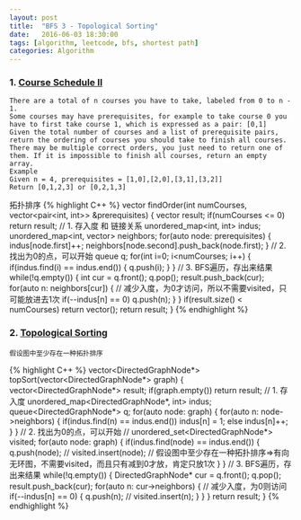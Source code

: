 ```yaml
---
layout: post
title:  "BFS 3 - Topological Sorting"
date:   2016-06-03 18:30:00
tags: [algorithm, leetcode, bfs, shortest path]
categories: Algorithm
---
```


### 1. [Course Schedule II](http://www.lintcode.com/en/problem/course-schedule-ii/)
```
There are a total of n courses you have to take, labeled from 0 to n - 1.
Some courses may have prerequisites, for example to take course 0 you have to first take course 1, which is expressed as a pair: [0,1]
Given the total number of courses and a list of prerequisite pairs, return the ordering of courses you should take to finish all courses.
There may be multiple correct orders, you just need to return one of them. If it is impossible to finish all courses, return an empty array.
Example
Given n = 4, prerequisites = [1,0],[2,0],[3,1],[3,2]]
Return [0,1,2,3] or [0,2,1,3]
```

拓扑排序
{% highlight C++ %}
vector<int> findOrder(int numCourses, vector<pair<int, int>> &prerequisites) {
    vector<int> result;
    if(numCourses <= 0) return result;
    // 1. 存入度 和 链接关系
    unordered_map<int, int> indus;
    unordered_map<int, vector<int>> neighbors;
    for(auto node: prerequisites) {
        indus[node.first]++;
        neighbors[node.second].push_back(node.first);
    }
    // 2. 找出为0的点，可以开始
    queue<int> q;
    for(int i=0; i<numCourses; i++) {
        if(indus.find(i) == indus.end()) {
            q.push(i);
        }
    }
    // 3. BFS遍历，存出来结果
    while(!q.empty()) {
        int cur = q.front();
        q.pop();
        result.push_back(cur);
        for(auto n: neighbors[cur]) {
            // 减少入度，为0才访问，所以不需要visited，只可能放进去1次
            if(--indus[n] == 0) q.push(n);
        }
    }
    if(result.size() < numCourses) return vector<int>();
    return result;
}
{% endhighlight %}

### 2. [Topological Sorting](https://www.lintcode.com/problem/127/)
```
假设图中至少存在一种拓扑排序
```
{% highlight C++ %}
vector<DirectedGraphNode*> topSort(vector<DirectedGraphNode*> graph) {
    vector<DirectedGraphNode*> result;
    if(graph.empty()) return result;
    // 1. 存入度
    unordered_map<DirectedGraphNode*, int> indus;
    queue<DirectedGraphNode*> q;
    for(auto node: graph) {
        for(auto n: node->neighbors) {
            if(indus.find(n) == indus.end()) indus[n] = 1;
            else indus[n]++;
        }
    }
    // 2. 找出为0的点，可以开始
    // unordered_set<DirectedGraphNode*> visited;
    for(auto node: graph) {
        if(indus.find(node) == indus.end()) {
            q.push(node);
            // visited.insert(node);  // 假设图中至少存在一种拓扑排序=>有向无环图，不需要visited，而且只有减到0才放，肯定只放1次
        }
    }
    // 3. BFS遍历，存出来结果
    while(!q.empty()) {
        DirectedGraphNode* cur = q.front();
        q.pop();
        result.push_back(cur);
        for(auto n: cur->neighbors) {
            // 减少入度，为0则访问
            if(--indus[n] == 0) {
                q.push(n);
                // visited.insert(n);
            }
        }
    }
    return result;
}
{% endhighlight %}
